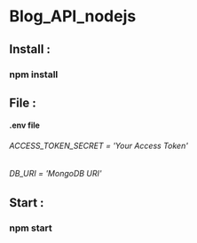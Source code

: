 # Blog_API_nodejs

## Install :
### npm install

## File :
#### .env file
###### ACCESS_TOKEN_SECRET = 'Your Access Token'
###### DB_URI = 'MongoDB URI'

## Start :
### npm start
